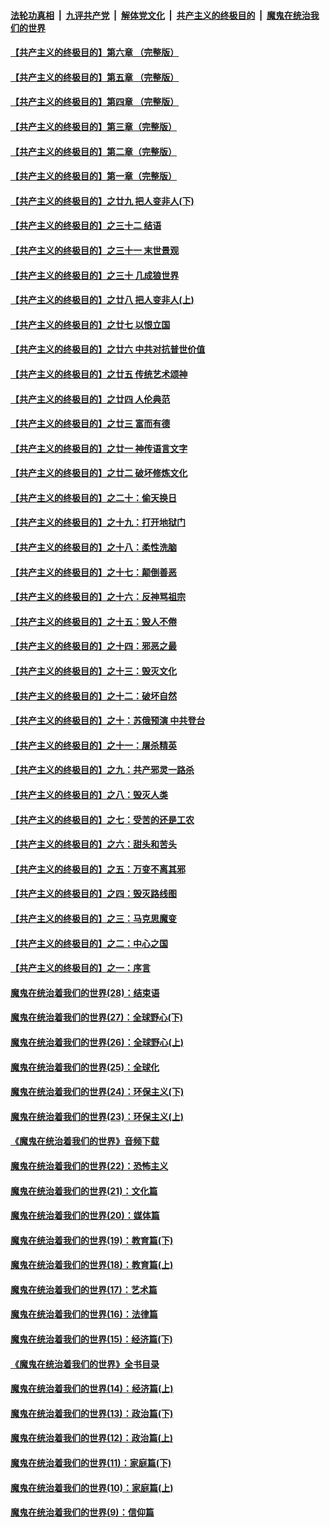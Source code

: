 ####  [法轮功真相](../../../../basic/blob/master/README.md?t=06250702) &nbsp;|&nbsp; [九评共产党](../../../../9ping.md/blob/master/README.md?t=06250702) &nbsp;|&nbsp; [解体党文化](../../../../jtdwh.md/blob/master/README.md?t=06250702)  &nbsp;|&nbsp; [共产主义的终极目的](../../../../gczydzjmd.md/blob/master/README.md?t=06250702) &nbsp;|&nbsp; [魔鬼在统治我们的世界](../../../../mgztzwmdsj.md/blob/master/README.md?t=06250702) 

#### [【共产主义的终极目的】第六章 （完整版）](../pages/nsc422/n11428913.md?t=06250702) 

#### [【共产主义的终极目的】第五章 （完整版）](../pages/nsc422/n11428912.md?t=06250702) 

#### [【共产主义的终极目的】第四章 （完整版）](../pages/nsc422/n11428907.md?t=06250702) 

#### [【共产主义的终极目的】第三章（完整版）](../pages/nsc422/n11428848.md?t=06250702) 

#### [【共产主义的终极目的】第二章（完整版）](../pages/nsc422/n11428831.md?t=06250702) 

#### [【共产主义的终极目的】第一章（完整版）](../pages/nsc422/n11417651.md?t=06250702) 

#### [【共产主义的终极目的】之廿九 把人变非人(下)](../pages/nsc422/n11344140.md?t=06250702) 

#### [【共产主义的终极目的】之三十二 结语](../pages/nsc422/n11360535.md?t=06250702) 

#### [【共产主义的终极目的】之三十一 末世景观](../pages/nsc422/n11351129.md?t=06250702) 

#### [【共产主义的终极目的】之三十 几成狼世界](../pages/nsc422/n11348280.md?t=06250702) 

#### [【共产主义的终极目的】之廿八 把人变非人(上)](../pages/nsc422/n11340492.md?t=06250702) 

#### [【共产主义的终极目的】之廿七 以恨立国](../pages/nsc422/n11336944.md?t=06250702) 

#### [【共产主义的终极目的】之廿六 中共对抗普世价值](../pages/nsc422/n11324785.md?t=06250702) 

#### [【共产主义的终极目的】之廿五 传统艺术颂神](../pages/nsc422/n11296396.md?t=06250702) 

#### [【共产主义的终极目的】之廿四 人伦典范](../pages/nsc422/n11296397.md?t=06250702) 

#### [【共产主义的终极目的】之廿三 富而有德](../pages/nsc422/n11283598.md?t=06250702) 

#### [【共产主义的终极目的】之廿一 神传语言文字](../pages/nsc422/n11263265.md?t=06250702) 

#### [【共产主义的终极目的】之廿二 破坏修炼文化](../pages/nsc422/n11245728.md?t=06250702) 

#### [【共产主义的终极目的】之二十：偷天换日](../pages/nsc422/n11238846.md?t=06250702) 

#### [【共产主义的终极目的】之十九：打开地狱门](../pages/nsc422/n11206376.md?t=06250702) 

#### [【共产主义的终极目的】之十八：柔性洗脑](../pages/nsc422/n11199994.md?t=06250702) 

#### [【共产主义的终极目的】之十七：颠倒善恶](../pages/nsc422/n11179782.md?t=06250702) 

#### [【共产主义的终极目的】之十六：反神骂祖宗](../pages/nsc422/n11166798.md?t=06250702) 

#### [【共产主义的终极目的】之十五：毁人不倦](../pages/nsc422/n11166792.md?t=06250702) 

#### [【共产主义的终极目的】之十四：邪恶之最](../pages/nsc422/n11150249.md?t=06250702) 

#### [【共产主义的终极目的】之十三：毁灭文化](../pages/nsc422/n11135227.md?t=06250702) 

#### [【共产主义的终极目的】之十二：破坏自然](../pages/nsc422/n11135214.md?t=06250702) 

#### [【共产主义的终极目的】之十：苏俄预演 中共登台](../pages/nsc422/n11118424.md?t=06250702) 

#### [【共产主义的终极目的】之十一：屠杀精英](../pages/nsc422/n11118442.md?t=06250702) 

#### [【共产主义的终极目的】之九：共产邪灵一路杀](../pages/nsc422/n11114139.md?t=06250702) 

#### [【共产主义的终极目的】之八：毁灭人类](../pages/nsc422/n11108503.md?t=06250702) 

#### [【共产主义的终极目的】之七：受苦的还是工农](../pages/nsc422/n11101809.md?t=06250702) 

#### [【共产主义的终极目的】之六：甜头和苦头](../pages/nsc422/n11096971.md?t=06250702) 

#### [【共产主义的终极目的】之五：万变不离其邪](../pages/nsc422/n11091285.md?t=06250702) 

#### [【共产主义的终极目的】之四：毁灭路线图](../pages/nsc422/n11086284.md?t=06250702) 

#### [【共产主义的终极目的】之三：马克思魔变](../pages/nsc422/n11061941.md?t=06250702) 

#### [【共产主义的终极目的】之二：中心之国](../pages/nsc422/n11047728.md?t=06250702) 

#### [【共产主义的终极目的】之一：序言](../pages/nsc422/n11086077.md?t=06250702) 

#### [魔鬼在统治着我们的世界(28)：结束语](../pages/nsc422/n10936246.md?t=06250702) 

#### [魔鬼在统治着我们的世界(27)：全球野心(下)](../pages/nsc422/n10928319.md?t=06250702) 

#### [魔鬼在统治着我们的世界(26)：全球野心(上)](../pages/nsc422/n10900318.md?t=06250702) 

#### [魔鬼在统治着我们的世界(25)：全球化](../pages/nsc422/n10788205.md?t=06250702) 

#### [魔鬼在统治着我们的世界(24)：环保主义(下)](../pages/nsc422/n10695307.md?t=06250702) 

#### [魔鬼在统治着我们的世界(23)：环保主义(上)](../pages/nsc422/n10688613.md?t=06250702) 

#### [《魔鬼在统治着我们的世界》音频下载](../pages/nsc422/n10635553.md?t=06250702) 

#### [魔鬼在统治着我们的世界(22)：恐怖主义](../pages/nsc422/n10614727.md?t=06250702) 

#### [魔鬼在统治着我们的世界(21)：文化篇](../pages/nsc422/n10597706.md?t=06250702) 

#### [魔鬼在统治着我们的世界(20)：媒体篇](../pages/nsc422/n10586579.md?t=06250702) 

#### [魔鬼在统治着我们的世界(19)：教育篇(下)](../pages/nsc422/n10564808.md?t=06250702) 

#### [魔鬼在统治着我们的世界(18)：教育篇(上)](../pages/nsc422/n10526970.md?t=06250702) 

#### [魔鬼在统治着我们的世界(17)：艺术篇](../pages/nsc422/n10499093.md?t=06250702) 

#### [魔鬼在统治着我们的世界(16)：法律篇](../pages/nsc422/n10485969.md?t=06250702) 

#### [魔鬼在统治着我们的世界(15)：经济篇(下)](../pages/nsc422/n10469975.md?t=06250702) 

#### [《魔鬼在统治着我们的世界》全书目录](../pages/nsc422/n10464261.md?t=06250702) 

#### [魔鬼在统治着我们的世界(14)：经济篇(上)](../pages/nsc422/n10457370.md?t=06250702) 

#### [魔鬼在统治着我们的世界(13)：政治篇(下)](../pages/nsc422/n10448270.md?t=06250702) 

#### [魔鬼在统治着我们的世界(12)：政治篇(上)](../pages/nsc422/n10444576.md?t=06250702) 

#### [魔鬼在统治着我们的世界(11)：家庭篇(下)](../pages/nsc422/n10440961.md?t=06250702) 

#### [魔鬼在统治着我们的世界(10)：家庭篇(上)](../pages/nsc422/n10435448.md?t=06250702) 

#### [魔鬼在统治着我们的世界(9)：信仰篇](../pages/nsc422/n10432159.md?t=06250702) 

